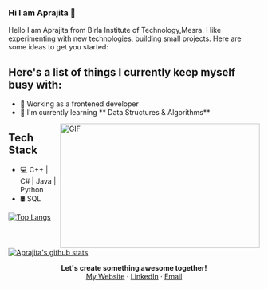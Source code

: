 ### Hi I am Aprajita 👋

Hello I am Aprajita from Birla Institute of Technology,Mesra. I like experimenting with new technologies, building small projects.
Here are some ideas to get you started:
## Here's a list of things I currently keep myself busy with:
* 🌱 Working as a frontened developer  
* 💼 I'm currently learning ** Data Structures & Algorithms**
<img align="right" height="250" width="400" alt="GIF" src="https://miro.medium.com/max/1360/1*IRGHmiGsa16stedQvIaZfw.gif" />


## Tech Stack
* 💻 C++ | C# | Java |  Python 
* 🛢️  SQL   

[![Top Langs](https://github-readme-stats.vercel.app/api/top-langs/?username=aprajita479&hide_langs_below=1)](https://github.com/aprajita479/github-readme-stats)

<!---[![ReadMe Card](https://github-readme-stats.vercel.app/api/pin/?username=aprajita479&repo=github-readme-stats)](https://github.com/aprajita479/github-readme-stats)
<!--![Aprajita's github stats](https://github-readme-stats.vercel.app/api?username=aprajita479&hide=["contribs","prs"])
![Aprajita's github stats](https://github-readme-stats.vercel.app/api?username=aprajita479&show_icons=true)
![Aprajita's github stats](https://github-readme-stats.vercel.app/api?username=aprajita479&show_icons=true&theme=radical)
<a href="https://github.com/aprajita479/github-readme-stats">
  <img align="left" src="https://github-readme-stats.vercel.app/api/pin/?username=aprajita479&repo=github-readme-stats" />
</a>
<a href="https://github.com/aprajita479/convoychat">
  <img align="left" src="https://github-readme-stats.vercel.app/api/pin/?username=aprajita479&repo=convoychat" />
</a>     --->
[![Aprajita's github stats](https://github-readme-stats.vercel.app/api?username=aprajita479)](https://github.com/aprajita479/github-readme-stats)
<p align=center>
<b>Let's create something awesome together!</b> <br>
<a href="http://aprajita479.github.io/">My Website</a> · <a href="https://www.linkedin.com/in/aprajita-kumari-6b1b571b0/">LinkedIn</a> · <a href="aprajitakumari479@gmail.com">Email</a> 
</p>
